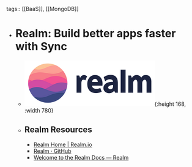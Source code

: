 tags:: [[BaaS]], [[MongoDB]]

- # Realm: Build better apps faster with Sync
	- ![realm.png](../assets/realm_1687622880947_0.png){:height 168, :width 780}
	- ## Realm Resources
		- [Realm Home | Realm.io](https://realm.io/)
		- [Realm · GitHub](https://github.com/realm)
		- [Welcome to the Realm Docs — Realm](https://www.mongodb.com/docs/realm/)